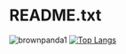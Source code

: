 # README.txt
![brownpanda1](https://github-readme-stats.vercel.app/api?username=brownpanda1&show_icons=true&theme=midnight-purple)
[![Top Langs](https://github-readme-stats.vercel.app/api/top-langs/?username=brownpanda1)](https://github.com/anuraghazra/github-readme-stats)
